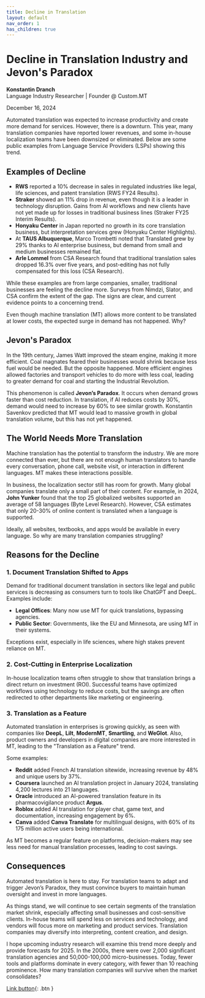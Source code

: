 ```yaml
---
title: Decline in Translation
layout: default
nav_order: 1
has_children: true
---
```


# Decline in Translation Industry and Jevon's Paradox  
**Konstantin Dranch**  
Language Industry Researcher | Founder @ Custom.MT  

December 16, 2024

Automated translation was expected to increase productivity and create more demand for services. However, there is a downturn. This year, many translation companies have reported lower revenues, and some in-house localization teams have been downsized or eliminated. Below are some public examples from Language Service Providers (LSPs) showing this trend.

## Examples of Decline

- **RWS** reported a 10% decrease in sales in regulated industries like legal, life sciences, and patent translation (RWS FY24 Results).
- **Straker** showed an 11% drop in revenue, even though it is a leader in technology disruption. Gains from AI workflows and new clients have not yet made up for losses in traditional business lines (Straker FY25 Interim Results).
- **Honyaku Center** in Japan reported no growth in its core translation business, but interpretation services grew (Honyaku Center Highlights).
- At **TAUS Albuquerque**, Marco Trombetti noted that Translated grew by 29% thanks to AI enterprise business, but demand from small and medium businesses remained flat.
- **Arle Lommel** from CSA Research found that traditional translation sales dropped 16.3% over five years, and post-editing has not fully compensated for this loss (CSA Research).

While these examples are from large companies, smaller, traditional businesses are feeling the decline more. Surveys from Nimdzi, Slator, and CSA confirm the extent of the gap. The signs are clear, and current evidence points to a concerning trend.

Even though machine translation (MT) allows more content to be translated at lower costs, the expected surge in demand has not happened. Why?

## Jevon's Paradox

In the 19th century, James Watt improved the steam engine, making it more efficient. Coal magnates feared their businesses would shrink because less fuel would be needed. But the opposite happened. More efficient engines allowed factories and transport vehicles to do more with less coal, leading to greater demand for coal and starting the Industrial Revolution.

This phenomenon is called **Jevon’s Paradox**. It occurs when demand grows faster than cost reduction. In translation, if AI reduces costs by 30%, demand would need to increase by 60% to see similar growth. Konstantin Savenkov predicted that MT would lead to massive growth in global translation volume, but this has not yet happened.

## The World Needs More Translation

Machine translation has the potential to transform the industry. We are more connected than ever, but there are not enough human translators to handle every conversation, phone call, website visit, or interaction in different languages. MT makes these interactions possible.

In business, the localization sector still has room for growth. Many global companies translate only a small part of their content. For example, in 2024, **John Yunker** found that the top 25 globalized websites supported an average of 58 languages (Byte Level Research). However, CSA estimates that only 20-30% of online content is translated when a language is supported.

Ideally, all websites, textbooks, and apps would be available in every language. So why are many translation companies struggling?

## Reasons for the Decline

### 1. Document Translation Shifted to Apps

Demand for traditional document translation in sectors like legal and public services is decreasing as consumers turn to tools like ChatGPT and DeepL. Examples include:

- **Legal Offices**: Many now use MT for quick translations, bypassing agencies.
- **Public Sector**: Governments, like the EU and Minnesota, are using MT in their systems.

Exceptions exist, especially in life sciences, where high stakes prevent reliance on MT.

### 2. Cost-Cutting in Enterprise Localization

In-house localization teams often struggle to show that translation brings a direct return on investment (ROI). Successful teams have optimized workflows using technology to reduce costs, but the savings are often redirected to other departments like marketing or engineering.

### 3. Translation as a Feature

Automated translation in enterprises is growing quickly, as seen with companies like **DeepL**, **Lilt**, **ModernMT**, **Smartling**, and **WeGlot**. Also, product owners and developers in digital companies are more interested in MT, leading to the "Translation as a Feature" trend.

Some examples:

- **Reddit** added French AI translation sitewide, increasing revenue by 48% and unique users by 37%.
- **Coursera** launched an AI translation project in January 2024, translating 4,200 lectures into 21 languages.
- **Oracle** introduced an AI-powered translation feature in its pharmacovigilance product **Argus**.
- **Roblox** added AI translation for player chat, game text, and documentation, increasing engagement by 6%.
- **Canva** added **Canva Translate** for multilingual designs, with 60% of its 175 million active users being international.

As MT becomes a regular feature on platforms, decision-makers may see less need for manual translation processes, leading to cost savings.

## Consequences

Automated translation is here to stay. For translation teams to adapt and trigger Jevon’s Paradox, they must convince buyers to maintain human oversight and invest in more languages.

As things stand, we will continue to see certain segments of the translation market shrink, especially affecting small businesses and cost-sensitive clients. In-house teams will spend less on services and technology, and vendors will focus more on marketing and product services. Translation companies may diversify into interpreting, content creation, and design.

I hope upcoming industry research will examine this trend more deeply and provide forecasts for 2025. In the 2000s, there were over 2,000 significant translation agencies and 50,000-100,000 micro-businesses. Today, fewer tools and platforms dominate in every category, with fewer than 10 reaching prominence. How many translation companies will survive when the market consolidates?

[Link button](https://en.wikipedia.org/wiki/Jevons_paradox){: .btn }


